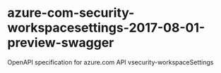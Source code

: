 # azure-com-security-workspacesettings-2017-08-01-preview-swagger
OpenAPI specification for azure.com API vsecurity-workspaceSettings
